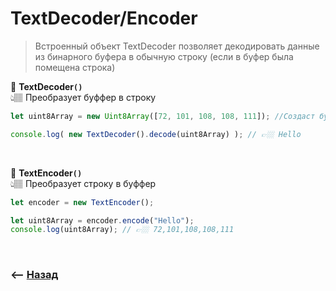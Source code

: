 # TextDecoder/Encoder
> Встроенный объект TextDecoder позволяет декодировать данные из бинарного буфера в обычную строку (если в буфер была помещена строка)

💠 **TextDecoder`()`**   
👆🏽 Преобразует буффер в строку

```javascript
let uint8Array = new Uint8Array([72, 101, 108, 108, 111]); //Создаст буфер с указанными значениями 

console.log( new TextDecoder().decode(uint8Array) ); // 👉🏼 Hello
```

<br>

💠 **TextEncoder`()`**   
👆🏽 Преобразует строку в буффер

```javascript
let encoder = new TextEncoder();

let uint8Array = encoder.encode("Hello");
console.log(uint8Array); // 👉🏼 72,101,108,108,111
```

<br>

### ⟵ **<a href="../../readme.md">Назад</a>**